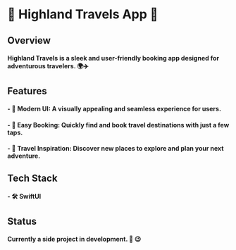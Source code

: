 # 🌄 Highland Travels App 🧳

## Overview
#### Highland Travels is a sleek and user-friendly booking app designed for adventurous travelers. 🌍✈️

## Features
#### - 🎨 **Modern UI**: A visually appealing and seamless experience for users.
#### - 📱 **Easy Booking**: Quickly find and book travel destinations with just a few taps.
#### - 🌟 **Travel Inspiration**: Discover new places to explore and plan your next adventure.

## Tech Stack
#### - 🛠️ **SwiftUI**

## Status
#### Currently a side project in development. 🚧 😉
